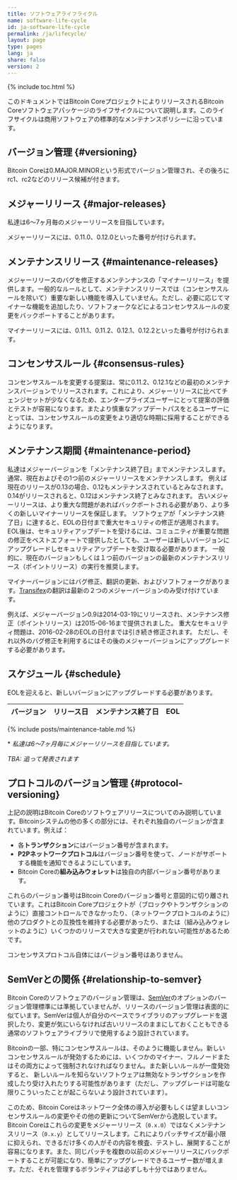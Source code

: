 ```yaml
---
title: ソフトウェアライフライクル
name: software-life-cycle
id: ja-software-life-cycle
permalink: /ja/lifecycle/
layout: page
type: pages
lang: ja
share: false
version: 2
---
```

{% include toc.html %}

このドキュメントではBitcoin CoreプロジェクトによりリリースされるBitcoin Coreソフトウェアパッケージのライフサイクルについて説明します。このライフサイクルは商用ソフトウェアの標準的なメンテナンスポリシーに沿っています。

## バージョン管理 {#versioning}

Bitcoin Coreは0.MAJOR.MINORという形式でバージョン管理され、その後ろにrc1、rc2などのリリース候補が付きます。

## メジャーリリース {#major-releases}

私達は6〜7ヶ月毎のメジャーリリースを目指しています。

メジャーリリースには、0.11.0、0.12.0といった番号が付けられます。

## メンテナンスリリース {#maintenance-releases}

メジャーリリースのバグを修正するメンテンナンスの「マイナーリリース」を提供します。一般的なルールとして、メンテナンスリリースでは（コンセンサスルールを除いて）重要な新しい機能を導入していません。ただし、必要に応じてマイナーな機能を追加したり、ソフトフォークなどによるコンセンサスルールの変更をバックポートすることがあります。

マイナーリリースには、0.11.1、0.11.2、0.12.1、0.12.2といった番号が付けられます。

## コンセンサスルール {#consensus-rules}

コンセンサスルールを変更する提案は、常に0.11.2、0.12.1などの最初のメンテナンスバージョンでリリースされます。これにより、メジャーリリースに比べてチェンジセットが少なくなるため、エンタープライズユーザーにとって提案の評価とテストが容易になります。またより慎重なアップデートパスをとるユーザーにとっては、コンセンサスルールの変更をより適切な時期に採用することができるようになります。

## メンテナンス期間 {#maintenance-period}

私達はメジャーバージョンを「メンテナンス終了日」までメンテナンスします。通常、現在およびその1つ前のメジャーリリースをメンテナンスします。
例えば現在のリリースが0.13の場合、0.12もメンテナンスされているとみなされます。
0.14がリリースされると、0.12はメンテナンス終了とみなされます。
古いメジャーリリースは、より重大な問題があればバックポートされる必要があり、より多くの新しいマイナーリリースを保証します。
ソフトウェアが「メンテナンス終了日」に達すると、EOLの日付まで重大セキュリティの修正が適用されます。
EOL後は、セキュリティアップデートを受けるには、コミュニティが重要な問題の修正をベストエフォートで提供したとしても、ユーザーは新しいバージョンにアップグレードしセキュリティアップデートを受け取る必要があります。
一般的に、現在のバージョンもしくは１つ前のバージョンの最新のメンテナンスリリース（ポイントリリース）の実行を推奨します。

マイナーバージョンにはバグ修正、翻訳の更新、およびソフトフォークがあります。[Transifex][bitcoin-transifex-link]の翻訳は最新の２つのメジャーバージョンのみ受け付けています。

例えば、メジャーバージョン0.9は2014-03-19にリリースされ、メンテナンス修正（ポイントリリース）は2015-06-16まで提供されました。
重大なセキュリティ問題は、2016-02-28のEOLの日付までは引き続き修正されます。
ただし、それ以外のバグ修正を利用するにはその後のメジャーバージョンにアップグレードする必要があります。

## スケジュール {#schedule}

EOLを迎えると、新しいバージョンにアップグレードする必要があります。

| バージョン | リリース日 | メンテナンス終了日 | EOL |
|---------|--------------|-----------------|-------------|
{% include posts/maintenance-table.md %}

\* _私達は6〜7ヶ月毎にメジャーリリースを目指しています。_

_TBA: 追って発表されます_

## プロトコルのバージョン管理 {#protocol-versioning}

上記の説明はBitcoin Coreのソフトウェアリリースについてのみ説明しています。Bitcoinシステムの他の多くの部分には、それぞれ独自のバージョンが含まれています。例えば：

- 各**トランザクション**にはバージョン番号が含まれます。
- **P2Pネットワークプロトコル**はバージョン番号を使って、ノードがサポートする機能を通知できるようにしています。
- Bitcoin Coreの**組み込みウォレット**は独自の内部バージョン番号があります。

これらのバージョン番号はBitcoin Coreのバージョン番号と意図的に切り離されています。これはBitcoin Coreプロジェクトが（ブロックやトランザクションのように）直接コントロールできなかったり、（ネットワークプロトコルのように）他のプロダクトとの互換性を維持する必要があったり、または（組み込みウォレットのように）いくつかのリリースで大きな変更が行われない可能性があるためです。

コンセンサスプロトコル自体にはバージョン番号はありません。

## SemVerとの関係 {#relationship-to-semver}

Bitcoin Coreのソフトウェアのバージョン管理は、[SemVer][]のオプションのバージョン管理標準には準拠していませんが、リリースのバージョン管理は表面的に似ています。SemVerは個人が自分のペースでライブラリのアップグレードを選択したり、変更が気にいらなければ古いリリースのままにしておくこともできる通常のソフトウェアライブラリで使用するよう設計されています。

Bitcoinの一部、特にコンセンサスルールは、そのように機能しません。新しいコンセンサスルールが発効するためには、いくつかのマイナー、フルノードまたはその両方によって強制されなければなりません。また新しいルールが一度発効すると、 新しいルールを知らないソフトウェアは無効なトランザクションを作成したり受け入れたりする可能性があります（ただし、アップグレードは可能な限りこういったことが起こらないよう設計されています）。

このため、Bitcoin Coreはネットワーク全体の導入が必要もしくは望ましいコンセンサスルールの変更やその他の更新についてSemVerから逸脱しています。Bitcoin Coreはこれらの変更をメジャーリリース（`0.x.0`）ではなくメンテナンスリリース（`0.x.y`）としてリリースします。これによりパッチサイズが最小限に抑えられ、できるだけ多くの人がその内容を検査、テストし、展開することが容易になります。また、同じパッチを複数の以前のメジャーリリースにバックポートすることが可能になり、簡単にアップグレードできるユーザー数が増えます。ただ、それを管理するボランティアは必ずしも十分ではありません。

[SemVer]: https://semver.org/
[bitcoin-transifex-link]: https://www.transifex.com/bitcoin/bitcoin/
